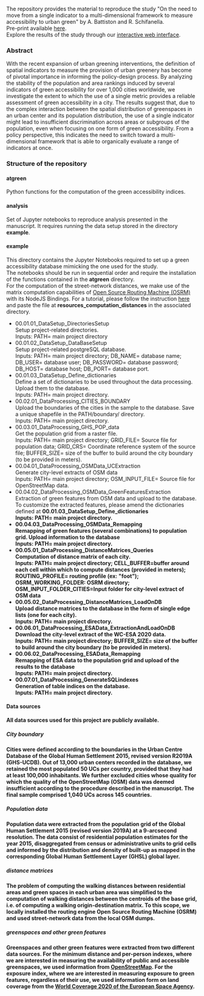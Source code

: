 <p>The repository provides the material to reproduce the study "On the need to move from a single indicator to a multi-dimensional framework to measure accessibility to urban green" by A. Battiston and R. Schifanella. <br>
Pre-print available <a href="https://arxiv.org/abs/2308.05538">here</a>.  <br>
Explore the results of the study through our <a href="http://atgreen.hpc4ai.unito.it/">interactive web interface</a>. <p>

### Abstract
<p> With the recent expansion of urban greening interventions, the definition of spatial indicators to measure the provision of urban greenery has become of pivotal importance in informing the policy-design process. By analyzing the stability of the population and area rankings induced by several indicators of green accessibility for over 1,000 cities worldwide, we investigate the extent to which the use of a single metric provides a reliable assessment of green accessibility in a city. The results suggest that, due to the complex interaction between the spatial distribution of greenspaces in an urban center and its population distribution, the use of a single indicator might lead to insufficient discrimination across areas or subgroups of the population, even when focusing on one form of green accessibility. From a policy perspective, this indicates the need to switch toward a multi-dimensional framework that is able to organically evaluate a range of indicators at once. <p>

### Structure of the repository

#### atgreen
<p> Python functions for the computation of the green accessibility indices. <p>  

#### analysis
<p> Set of Jupyter notebooks to reproduce analysis presented in the manuscript. It requires running the data setup stored in the directory <b>example</b>. <p> 

#### example
<p> This directory contains the Jupyter Notebooks required to set up a green accessibility database mimicking the one used for the study. <br>
The notebooks should be run in sequential order and require the installation of the functions contained in the <b>atgreen</b> directory. <br>
For the computation of the street-network distances, we make use of the matrix computation capabilities of <a href="https://github.com/Project-OSRM/osrm-backend">Open Source Routing Machine (OSRM)</a> with its NodeJS Bindings. For a tutorial, please follow the instruction <a href="https://gis-ops.com/osrm-nodejs-bindings/">here</a> and paste the file at <b>resources_computation_distances</b> in the associated directory. <p>

<ul>
  <li> 00.01.01_DataSetup_DirectoriesSetup </li> Setup project-related directories. <br>  Inputs: PATH= main project directory </li> 
  <li> 00.01.02_DataSetup_DataBaseSetup </li>  Setup project-related postgreSQL database. <br>  Inputs: PATH= main project directory; DB_NAME= database name; DB_USER= database user; DB_PASSWORD= database password; DB_HOST= database host; DB_PORT= database port.     </li>
  <li> 00.01.03_DataSetup_Define_dictionaries </li>  Define a set of dictionaries to be used throughout the data processing. Upload them to the database. <br>  Inputs: PATH= main project directory.    </li>
  <li> 00.02.01_DataProcessing_CITIES_BOUNDARY </li>   Upload the boundaries of the cities in the sample to the database. Save a unique shapefile in the PATH/boundary/ directory. <br>  Inputs: PATH= main project directory.  </li>
  <li> 00.03.01_DataProcessing_GHS_POP_data </li>   Get the population grid from a raster file. <br>  Inputs: PATH= main project directory; GRID_FILE= Source file for population data; GRID_CRS= Coordinate reference system of the source file; BUFFER_SIZE= size of the buffer to build around the city boundary (to be provided in meters).  </li>
  <li> 00.04.01_DataProcessing_OSMData_UCExtraction </li>   Generate city-level extracts of OSM data  <br>  Inputs: PATH= main project directory; OSM_INPUT_FILE= Source file for OpenStreetMap data.  </li>
  <li> 00.04.02_DataProcessing_OSMData_GreenFeaturesExtraction </li>  Extraction of green features from OSM data and upload to the database. To customize the extracted features, please amend the dictionaries defined at <b>00.01.03_DataSetup_Define_dictionaries<b> <br>  Inputs: PATH= main project directory.  </li>
  <li> 00.04.03_DataProcessing_OSMData_Remapping </li>   Remapping of green features (several combinations) to population grid. Upload information to the database <br>  Inputs: PATH= main project directory.  </li>
 <li> 00.05.01_DataProcessing_DistanceMatrices_Queries </li>   Computation of distance matrix of each city. <br>  Inputs: PATH= main project directory; 
CELL_BUFFER=buffer around each cell within which to compute distances (provided in meters); ROUTING_PROFILE= routing profile (ex: "foot"); OSRM_WORKING_FOLDER: OSRM directory; OSM_INPUT_FOLDER_CITIES=Input folder for city-level extract of OSM data </li>
 <li> 00.05.02_DataProcessing_DistanceMatrices_LoadOnDB </li>   Upload distance matrices to the database in the form of single edge lists (one for each city). <br>  Inputs: PATH= main project directory. </li>
   <li> 00.06.01_DataProcessing_ESAData_ExtractionAndLoadOnDB </li>    Download the city-level extract of the WC-ESA 2020 data. <br>  Inputs: PATH= main project directory; BUFFER_SIZE= size of the buffer to build around the city boundary (to be provided in meters). </li>
    <li> 00.06.02_DataProcessing_ESAData_Remapping </li>   Remapping of ESA data to the population grid and upload of the results to the database <br>  Inputs: PATH= main project directory. </li>
  <li> 00.07.01_DataProcessing_GenerateSQLindexes </li>   Generation of table indices on the database. <br>  Inputs: PATH= main project directory. </li>
</ul>

#### Data sources
All data sources used for this project are publicly available. 

##### City boundary
Cities were defined according to the boundaries in the Urban Centre Database of the Global Human Settlement 2015, revised version R2019A (GHS-UCDB). Out of 13,000 urban centers recorded in the database, we retained the most populated 50 UCs per country, provided that they had at least 100,000 inhabitants. We further excluded cities whose quality for which the quality of the OpenStreetMap (OSM) data was deemed insufficient according to the procedure described in the manuscript. The final sample comprised 1,040 UCs across 145 countries.

##### Population data
Population data were extracted from the population grid of the Global Human Settlement 2015 (revised version 2019A) at a 9-arcsecond resolution. The data consist of residential population estimates for the year 2015, disaggregated from census or administrative units to grid cells and informed by the distribution and density of built-up as mapped in the corresponding Global Human Settlement Layer (GHSL) global layer.

##### distance matrices
The problem of computing the walking distances between residential areas and green spaces in each urban area was simplified to the computation of walking distances between the centroids of the base grid, i.e. of computing a walking origin-destination matrix. To this scope, we locally installed the routing engine Open Source Routing Machine (OSRM) and used street-network data from the local OSM dumps.

##### greenspaces and other green features
Greenspaces and other green features were extracted from two different data sources. For the minimum distance and per-person indexes, where we are interested in measuring the availability of public and accessible greenspaces, we used information from <a href="https://www.openstreetmap.org/#map=12/53.3575/-1.5056">OpenStreetMap</a>. For the exposure index, where we are interested in measuring exposure to green features, regardless of their use, we used information form on land coverage from the <a href="https://worldcover2020.esa.int/">World Coverage 2020 of the European Space Agency</a>.





 
